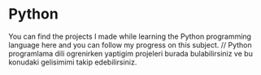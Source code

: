 # Python
You can find the projects I made while learning the Python programming language here and you can follow my progress on this subject. // Python programlama dili ogrenirken yaptigim projeleri burada bulabilirsiniz ve bu konudaki gelisimimi takip edebilirsiniz.
